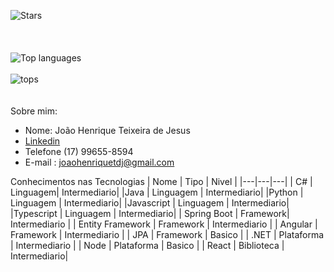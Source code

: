 
![Stars](https://github-readme-stats.vercel.app/api?username=joaoh4547&show_icons=true&theme=dracula)
\
\
\
\
![Top languages](https://github-readme-stats.vercel.app/api/top-langs/?username=joaoh4547&layout=compact&theme=dracula)
\
\
![tops](https://github-profile-trophy.vercel.app/?username=joaoh4547)
\
\
\
Sobre mim:

- Nome: João Henrique Teixeira de Jesus
- [Linkedin](https://www.linkedin.com/in/jo%C3%A3o-henrique-teixeira-de-jesus-87302816a/)
- Telefone (17) 99655-8594
- E-mail : joaohenriquetdj@gmail.com

Conhecimentos nas Tecnologias
| Nome | Tipo | Nivel |
|---|---|---|
| C# | Linguagem| Intermediario|
|Java | Linguagem | Intermediario|
|Python | Linguagem | Intermediario|
|Javascript | Linguagem | Intermediario|
|Typescript | Linguagem | Intermediario|
| Spring Boot | Framework| Intermediario |
| Entity Framework | Framework | Intermediario |
| Angular | Framework | Intermediario |
| JPA | Framework | Basico |
| .NET | Plataforma | Intermediario |
| Node | Plataforma | Basico |
| React | Biblioteca | Intermediario|

